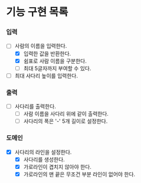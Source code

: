 # 기능 구현 목록

### 입력
- [ ] 사람의 이름을 입력한다.
  - [x] 입력한 값을 반환한다.
  - [x] 쉼표로 사람 이름을 구분한다.
  - [ ] 최대 5글자까지 부여할 수 있다.
- [ ] 최대 사다리 높이를 입력한다.

### 출력
- [ ] 사다리를 출력한다.
  - [ ] 사람 이름을 사다리 위에 같이 출력한다.
  - [ ] 사다리의 폭은 '-' 5개 길이로 설정한다.

### 도메인
- [x] 사다리의 라인을 설정한다.
  - [x] 사다리를 생성한다.
  - [x] 가로라인이 겹치지 않아야 한다.
  - [x] 가로라인의 맨 끝은 무조건 부분 라인이 없어야 한다.